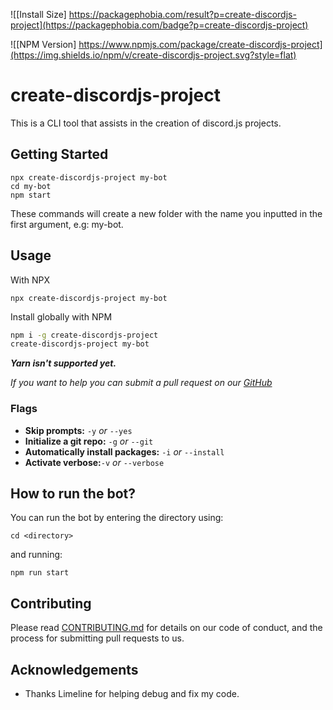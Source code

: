 ![[Install Size] https://packagephobia.com/result?p=create-discordjs-project](https://packagephobia.com/badge?p=create-discordjs-project)

![[NPM Version] https://www.npmjs.com/package/create-discordjs-project](https://img.shields.io/npm/v/create-discordjs-project.svg?style=flat)

# create-discordjs-project

This is a CLI tool that assists in the creation of discord.js projects.

## Getting Started

```shell
npx create-discordjs-project my-bot
cd my-bot
npm start
```

These commands will create a new folder with the name you inputted in the first argument, e.g: my-bot.

## Usage

With NPX

```shell
npx create-discordjs-project my-bot
```

Install globally with NPM

```sh
npm i -g create-discordjs-project
create-discordjs-project my-bot
```

**_Yarn isn't supported yet._**

_If you want to help you can submit a pull request on our [GitHub](https://github.com/Nemesisly/create-discordjs-project)_

### Flags

- **Skip prompts:** `-y` _or_ `--yes`
- **Initialize a git repo:** `-g` _or_ `--git`
- **Automatically install packages:** `-i` _or_ `--install`
- **Activate verbose:**`-v` _or_ `--verbose`

## How to run the bot?

You can run the bot by entering the directory using:

```shell
cd <directory>
```

and running:

```shell
npm run start
```

## Contributing

Please read [CONTRIBUTING.md](/CONTRIBUTING.md) for details on our code of conduct, and the process for submitting pull requests to us.

## Acknowledgements

- Thanks Limeline for helping debug and fix my code.
